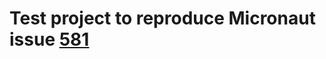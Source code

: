 # Test project to reproduce Micronaut issue [581](https://github.com/micronaut-projects/micronaut-core/issues/581)

